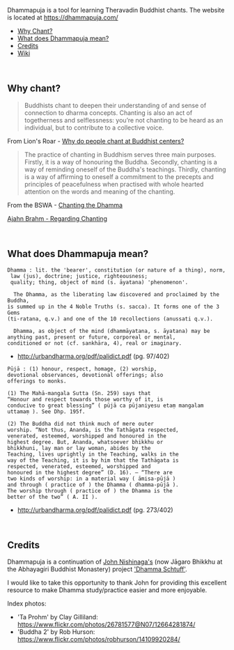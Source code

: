Dhammapuja is a tool for learning Theravadin Buddhist chants. The website is located at https://dhammapuja.com/


- [Why Chant?](#why-chant)
- [What does Dhammapuja mean?](#what-does-dhammapuja-mean)
- [Credits](#credits)
- [Wiki](https://github.com/job-talk/dhammapuja/wiki)


<br />


## Why chant?

> Buddhists chant to deepen their understanding of and sense of connection to dharma concepts. Chanting is also an act of togetherness and selflessness: you’re not chanting to be heard as an individual, but to contribute to a collective voice.

From Lion's Roar - [Why do people chant at Buddhist centers?](https://www.lionsroar.com/why-do-people-chant-at-buddhist-centers/)


> The practice of chanting in Buddhism serves three main purposes. Firstly, it is a way of honouring the Buddha. Secondly, chanting is a way of reminding oneself of the Buddha's teachings. Thirdly, chanting is a way of affirming to oneself a commitment to the precepts and principles of peacefulness when practised with whole hearted attention on the words and meaning of the chanting.

From the BSWA - [Chanting the Dhamma](https://bswa.org/practices/chanting-dhamma-ajahn-vayama/)


[Ajahn Brahm - Regarding Chanting](https://youtu.be/7a9TRG8soYQ)


<br />


## What does Dhammapuja mean?
```
Dhamma : lit. the 'bearer', constitution (or nature of a thing), norm,
 law (jus), doctrine; justice, righteousness;
 quality; thing, object of mind (s. āyatana) 'phenomenon'.

  The Dhamma, as the liberating law discovered and proclaimed by the Buddha,
is summed up in the 4 Noble Truths (s. sacca). It forms one of the 3 Gems
(ti-ratana, q.v.) and one of the 10 recollections (anussati q.v.).

  Dhamma, as object of the mind (dhammāyatana, s. āyatana) may be
anything past, present or future, corporeal or mental,
conditioned or not (cf. sankhāra, 4), real or imaginary.
```
- http://urbandharma.org/pdf/palidict.pdf (pg. 97/402)

```
Pūjā : (1) honour, respect, homage, (2) worship,
devotional observances, devotional offerings; also
offerings to monks.

(1) The Mahā-mangala Sutta (Sn. 259) says that
“Honour and respect towards those worthy of it, is
conducive to great blessing” ( pūjā ca pūjaniyesu etaṃ mangalam uttamaṃ ). See Dhp. 195f.

(2) The Buddha did not think much of mere outer
worship. “Not thus, Ananda, is the Tathāgata respected,
venerated, esteemed, worshipped and honoured in the
highest degree. But, Ananda, whatsoever bhikkhu or
bhikkhuni, lay man or lay woman, abides by the
Teaching, lives uprightly in the Teaching, walks in the
way of the Teaching, it is by him that the Tathāgata is
respected, venerated, esteemed, worshipped and
honoured in the highest degree” (D. 16). – “There are
two kinds of worship: in a material way ( āmisa-pūjā )
and through ( practice of ) the Dhamma ( dhamma-pūjā ).
The worship through ( practice of ) the Dhamma is the
better of the two” ( A. II ).
```
- http://urbandharma.org/pdf/palidict.pdf (pg. 273/402)


<br />


## Credits

Dhammapuja is a continuation of [John Nishinaga's](https://ejinjue.org/) (now Jāgaro Bhikkhu at the Abhayagiri Buddhist Monastery) project ['Dhamma Schtuff'](https://pali.ejinjue.org/).

I would like to take this opportunity to thank John for providing this excellent resource to make Dhamma study/practice easier and more enjoyable.

Index photos:
- 'Ta Prohm' by Clay Gilliland: https://www.flickr.com/photos/26781577@N07/12664281874/
- 'Buddha 2' by Rob Hurson: https://www.flickr.com/photos/robhurson/14109920284/
